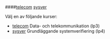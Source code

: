 ####[telecom](kurser/telecom) [sysver](kurser/sysver)

Välj en av följande kurser:

* [telecom](kurser/telecom) Data- och telekommunikation (lp3)
* [sysver](kurser/sysver) Grundläggande systemverifiering (lp4)
